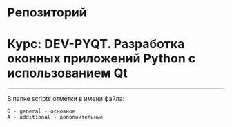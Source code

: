 # Репозиторий 
# Курс: DEV-PYQT. Разработка оконных приложений Python c использованием Qt

---

В папке scripts отметки в имени файла:
```
G - general - основное
A - additional - дополнительные
```
